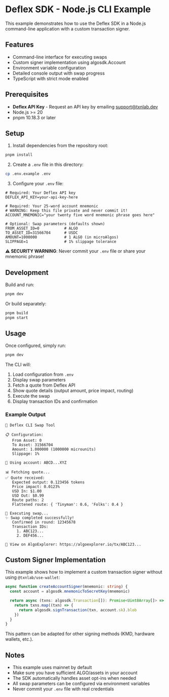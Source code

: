 # Deflex SDK - Node.js CLI Example

This example demonstrates how to use the Deflex SDK in a Node.js command-line application with a custom transaction signer.

## Features

- Command-line interface for executing swaps
- Custom signer implementation using algosdk.Account
- Environment variable configuration
- Detailed console output with swap progress
- TypeScript with strict mode enabled

## Prerequisites

- **Deflex API Key** - Request an API key by emailing [support@txnlab.dev](mailto:support@txnlab.dev)
- Node.js >= 20
- pnpm 10.18.3 or later

## Setup

1. Install dependencies from the repository root:

```bash
pnpm install
```

2. Create a `.env` file in this directory:

```bash
cp .env.example .env
```

3. Configure your `.env` file:

```env
# Required: Your Deflex API key
DEFLEX_API_KEY=your-api-key-here

# Required: Your 25-word account mnemonic
# WARNING: Keep this file private and never commit it!
ACCOUNT_MNEMONIC="your twenty five word mnemonic phrase goes here"

# Optional: Swap parameters (defaults shown)
FROM_ASSET_ID=0           # ALGO
TO_ASSET_ID=31566704      # USDC
AMOUNT=1000000            # 1 ALGO (in microAlgos)
SLIPPAGE=1                # 1% slippage tolerance
```

**⚠️ SECURITY WARNING**: Never commit your `.env` file or share your mnemonic phrase!

## Development

Build and run:

```bash
pnpm dev
```

Or build separately:

```bash
pnpm build
pnpm start
```

## Usage

Once configured, simply run:

```bash
pnpm dev
```

The CLI will:
1. Load configuration from `.env`
2. Display swap parameters
3. Fetch a quote from Deflex API
4. Show quote details (output amount, price impact, routing)
5. Execute the swap
6. Display transaction IDs and confirmation

### Example Output

```
🚀 Deflex CLI Swap Tool

📋 Configuration:
   From Asset: 0
   To Asset: 31566704
   Amount: 1.000000 (1000000 microunits)
   Slippage: 1%

💼 Using account: ABCD...XYZ

📊 Fetching quote...
✅ Quote received:
   Expected output: 0.123456 tokens
   Price impact: 0.0123%
   USD In: $1.00
   USD Out: $0.99
   Route paths: 2
   Flattened route: { 'Tinyman': 0.6, 'Folks': 0.4 }

🔄 Executing swap...
✨ Swap completed successfully!
   Confirmed in round: 12345678
   Transaction IDs:
     1. ABC123...
     2. DEF456...

🔗 View on AlgoExplorer: https://algoexplorer.io/tx/ABC123...
```

## Custom Signer Implementation

This example shows how to implement a custom transaction signer without using `@txnlab/use-wallet`:

```typescript
async function createAccountSigner(mnemonic: string) {
  const account = algosdk.mnemonicToSecretKey(mnemonic)

  return async (txns: algosdk.Transaction[]): Promise<Uint8Array[]> => {
    return txns.map((txn) => {
      return algosdk.signTransaction(txn, account.sk).blob
    })
  }
}
```

This pattern can be adapted for other signing methods (KMD, hardware wallets, etc.).

## Notes

- This example uses mainnet by default
- Make sure you have sufficient ALGO/assets in your account
- The SDK automatically handles asset opt-ins when needed
- All swap parameters can be configured via environment variables
- Never commit your `.env` file with real credentials
